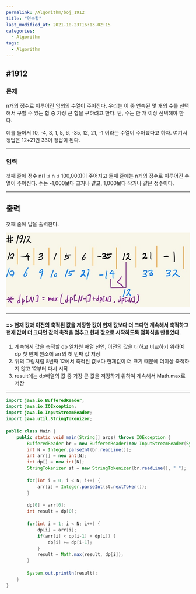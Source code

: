 ```yaml
---
permalink: /Algorithm/boj_1912
title: "연속합"
last_modified_at: 2021-10-23T16:13-02:15
categories:
  - Algorithm
tags:
  - Algorithm
---
```


## #1912

### 문제

n개의 정수로 이루어진 임의의 수열이 주어진다. 우리는 이 중 연속된 몇 개의 수를 선택해서 구할 수 있는 합 중 가장 큰 합을 구하려고 한다. 단, 수는 한 개 이상 선택해야 한다.

예를 들어서 10, -4, 3, 1, 5, 6, -35, 12, 21, -1 이라는 수열이 주어졌다고 하자. 여기서 정답은 12+21인 33이 정답이 된다.

---

### 입력

첫째 줄에 정수 n(1 ≤ n ≤ 100,000)이 주어지고 둘째 줄에는 n개의 정수로 이루어진 수열이 주어진다. 수는 -1,000보다 크거나 같고, 1,000보다 작거나 같은 정수이다.

---

## 출력

첫째 줄에 답을 출력한다.

![1912](/assets/image/algo/1912.jpg)

---

#### => 현재 값과 이전의 축적된 값을 저장한 값이 현재 값보다 더 크다면 계속해서 축적하고 현재 값이 더 크다면 값의 축적을 멈추고 현재 값으로 시작하도록 점화식을 만들었다.

1. 계속해서 값을 축적할 dp 일차원 배열 선언, 이전의 값을 더하고 비교하기 위하여 dp 첫 번째 원소에 arr의 첫 번째 값 저장
2. 위의 그림처럼 8번째 12에서 축적된 값보다 현재값이 더 크기 때문에 더이상 축적하지 않고 12부터 다시 시작
3. result에는 dp배열의 값 중 가장 큰 값을 저장하기 위하여 계속해서 Math.max로 저장

---

```java
import java.io.BufferedReader;
import java.io.IOException;
import java.io.InputStreamReader;
import java.util.StringTokenizer;

public class Main {
    public static void main(String[] args) throws IOException {
        BufferedReader br = new BufferedReader(new InputStreamReader(System.in));
        int N = Integer.parseInt(br.readLine());
        int arr[] = new int[N];
        int dp[] = new int[N];
        StringTokenizer st = new StringTokenizer(br.readLine(), " ");

        for(int i = 0; i < N; i++) {
            arr[i] = Integer.parseInt(st.nextToken());
        }

        dp[0] = arr[0];
        int result = dp[0];

        for(int i = 1; i < N; i++) {
            dp[i] = arr[i];
            if(arr[i] < dp[i-1] + dp[i]) {
                dp[i] += dp[i-1];
            }
            result = Math.max(result, dp[i]);
        }

        System.out.println(result);
    }
}
```
